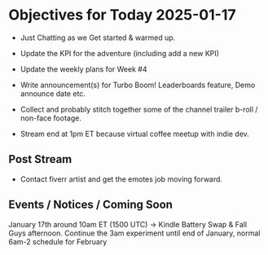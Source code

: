 # Objectives for Today 2025-01-17

- Just Chatting as we Get started & warmed up.
- Update the KPI for the adventure (including add a new KPI)
- Update the weekly plans for Week #4
- Write announcement(s) for Turbo Boom! Leaderboards feature, Demo announce date etc.
- Collect and probably stitch together some of the channel trailer b-roll / non-face footage.

- Stream end at 1pm ET because virtual coffee meetup with indie dev.

## Post Stream

- Contact fiverr artist and get the emotes job moving forward.


## Events / Notices / Coming Soon

January 17th around 10am ET (1500 UTC) -> Kindle Battery Swap & Fall Guys afternoon.
Continue the 3am experiment until end of January, normal 6am-2 schedule for February


